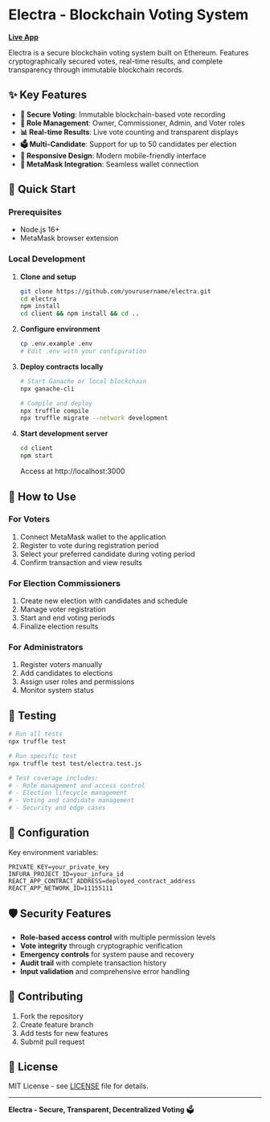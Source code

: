 # Electra - Blockchain Voting System

**[Live App](YOUR_DEPLOYED_URL_HERE)**

Electra is a secure blockchain voting system built on Ethereum. Features cryptographically secured votes, real-time results, and complete transparency through immutable blockchain records.

## ✨ Key Features

- **🔐 Secure Voting**: Immutable blockchain-based vote recording
- **👥 Role Management**: Owner, Commissioner, Admin, and Voter roles
- **📊 Real-time Results**: Live vote counting and transparent displays
- **🗳️ Multi-Candidate**: Support for up to 50 candidates per election
- **📱 Responsive Design**: Modern mobile-friendly interface
- **🔗 MetaMask Integration**: Seamless wallet connection

## 🚀 Quick Start

### Prerequisites
- Node.js 16+
- MetaMask browser extension

### Local Development

1. **Clone and setup**
   ```bash
   git clone https://github.com/yourusername/electra.git
   cd electra
   npm install
   cd client && npm install && cd ..
   ```

2. **Configure environment**
   ```bash
   cp .env.example .env
   # Edit .env with your configuration
   ```

3. **Deploy contracts locally**
   ```bash
   # Start Ganache or local blockchain
   npx ganache-cli

   # Compile and deploy
   npx truffle compile
   npx truffle migrate --network development
   ```

4. **Start development server**
   ```bash
   cd client
   npm start
   ```

   Access at http://localhost:3000

## 📖 How to Use

### For Voters
1. Connect MetaMask wallet to the application
2. Register to vote during registration period
3. Select your preferred candidate during voting period
4. Confirm transaction and view results

### For Election Commissioners
1. Create new election with candidates and schedule
2. Manage voter registration
3. Start and end voting periods
4. Finalize election results

### For Administrators
1. Register voters manually
2. Add candidates to elections
3. Assign user roles and permissions
4. Monitor system status

## 🧪 Testing

```bash
# Run all tests
npx truffle test

# Run specific test
npx truffle test test/electra.test.js

# Test coverage includes:
# - Role management and access control
# - Election lifecycle management
# - Voting and candidate management
# - Security and edge cases
```

## 🔧 Configuration

Key environment variables:
```env
PRIVATE_KEY=your_private_key
INFURA_PROJECT_ID=your_infura_id
REACT_APP_CONTRACT_ADDRESS=deployed_contract_address
REACT_APP_NETWORK_ID=11155111
```

## 🛡️ Security Features

- **Role-based access control** with multiple permission levels
- **Vote integrity** through cryptographic verification
- **Emergency controls** for system pause and recovery
- **Audit trail** with complete transaction history
- **Input validation** and comprehensive error handling

## 🤝 Contributing

1. Fork the repository
2. Create feature branch
3. Add tests for new features
4. Submit pull request

## 📄 License

MIT License - see [LICENSE](LICENSE) file for details.

---

**Electra - Secure, Transparent, Decentralized Voting** 🗳️